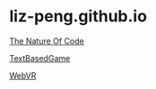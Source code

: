 # liz-peng.github.io
[The Nature Of Code](https://liz-peng.github.io/TheNatureOfCode/autonomous-agents.html)

[TextBasedGame](https://liz-peng.github.io/TextBasedGame/Dinner's%20not%20ready.html)

[WebVR](https://liz-peng.github.io/WebVR/)
